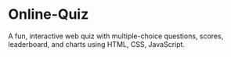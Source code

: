 # Online-Quiz
A fun, interactive web quiz with multiple-choice questions, scores, leaderboard, and charts using HTML, CSS, JavaScript.
